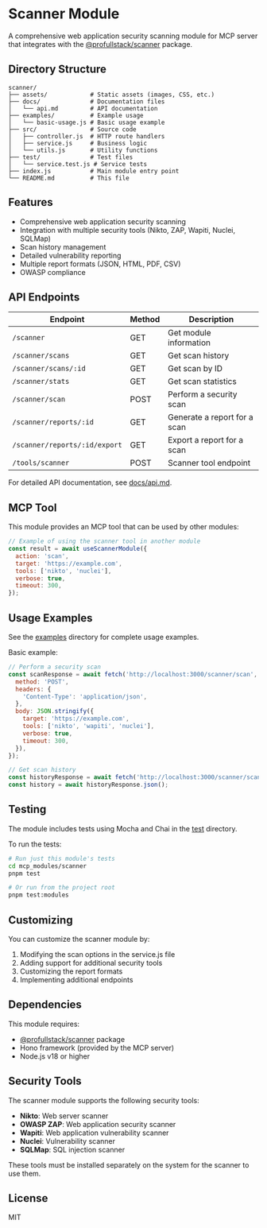 # Scanner Module

A comprehensive web application security scanning module for MCP server that integrates with the [@profullstack/scanner](https://github.com/profullstack/scanner) package.

## Directory Structure

```
scanner/
├── assets/            # Static assets (images, CSS, etc.)
├── docs/              # Documentation files
│   └── api.md         # API documentation
├── examples/          # Example usage
│   └── basic-usage.js # Basic usage example
├── src/               # Source code
│   ├── controller.js  # HTTP route handlers
│   ├── service.js     # Business logic
│   └── utils.js       # Utility functions
├── test/              # Test files
│   └── service.test.js # Service tests
├── index.js           # Main module entry point
└── README.md          # This file
```

## Features

- Comprehensive web application security scanning
- Integration with multiple security tools (Nikto, ZAP, Wapiti, Nuclei, SQLMap)
- Scan history management
- Detailed vulnerability reporting
- Multiple report formats (JSON, HTML, PDF, CSV)
- OWASP compliance

## API Endpoints

| Endpoint                      | Method | Description                  |
| ----------------------------- | ------ | ---------------------------- |
| `/scanner`                    | GET    | Get module information       |
| `/scanner/scans`              | GET    | Get scan history             |
| `/scanner/scans/:id`          | GET    | Get scan by ID               |
| `/scanner/stats`              | GET    | Get scan statistics          |
| `/scanner/scan`               | POST   | Perform a security scan      |
| `/scanner/reports/:id`        | GET    | Generate a report for a scan |
| `/scanner/reports/:id/export` | GET    | Export a report for a scan   |
| `/tools/scanner`              | POST   | Scanner tool endpoint        |

For detailed API documentation, see [docs/api.md](docs/api.md).

## MCP Tool

This module provides an MCP tool that can be used by other modules:

```javascript
// Example of using the scanner tool in another module
const result = await useScannerModule({
  action: 'scan',
  target: 'https://example.com',
  tools: ['nikto', 'nuclei'],
  verbose: true,
  timeout: 300,
});
```

## Usage Examples

See the [examples](examples/) directory for complete usage examples.

Basic example:

```javascript
// Perform a security scan
const scanResponse = await fetch('http://localhost:3000/scanner/scan', {
  method: 'POST',
  headers: {
    'Content-Type': 'application/json',
  },
  body: JSON.stringify({
    target: 'https://example.com',
    tools: ['nikto', 'wapiti', 'nuclei'],
    verbose: true,
    timeout: 300,
  }),
});

// Get scan history
const historyResponse = await fetch('http://localhost:3000/scanner/scans?limit=10');
const history = await historyResponse.json();
```

## Testing

The module includes tests using Mocha and Chai in the [test](test/) directory.

To run the tests:

```bash
# Run just this module's tests
cd mcp_modules/scanner
pnpm test

# Or run from the project root
pnpm test:modules
```

## Customizing

You can customize the scanner module by:

1. Modifying the scan options in the service.js file
2. Adding support for additional security tools
3. Customizing the report formats
4. Implementing additional endpoints

## Dependencies

This module requires:

- [@profullstack/scanner](https://github.com/profullstack/scanner) package
- Hono framework (provided by the MCP server)
- Node.js v18 or higher

## Security Tools

The scanner module supports the following security tools:

- **Nikto**: Web server scanner
- **OWASP ZAP**: Web application security scanner
- **Wapiti**: Web application vulnerability scanner
- **Nuclei**: Vulnerability scanner
- **SQLMap**: SQL injection scanner

These tools must be installed separately on the system for the scanner to use them.

## License

MIT
